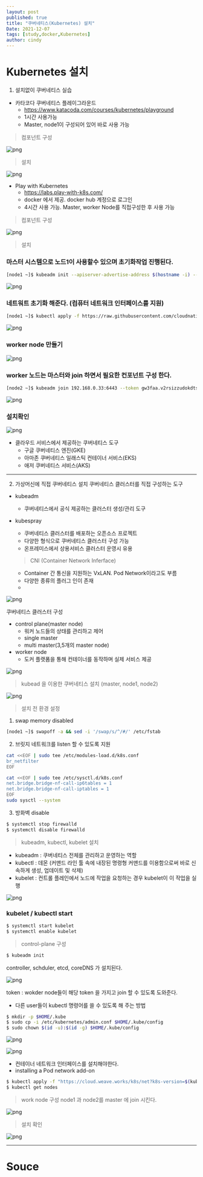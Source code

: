 ```yaml
---
layout: post
published: true
title: "쿠버네티스(Kubernetes) 설치"
Date: 2021-12-07
tags: [study,docker,Kubernetes]
author: cindy
---
```

# Kubernetes 설치
1. 설치없이 쿠버네티스 실습
-  카타코다 쿠버네티스 플레이그라운드
   -  https://www.katacoda.com/courses/kubernetes/playground
   -  1시간 사용가능
   -  Master, node1이 구성되어 있어 바로 사용 가능
> 컴포넌트 구성

![png](/assets/img/Cindy/kubernetes/kubernetes_1.png)
> 설치

![png](/assets/img/Cindy/kubernetes/kubernetes_2.png)

-  Play with Kubernetes
   -  https://labs.play-with-k8s.com/
   -  docker 에서 제공. docker hub 계정으로 로그인
   -  4시간 사용 가능. Master, worker Node를 직접구성한 후 사용 가능
> 컴포넌트 구성

![png](/assets/img/Cindy/kubernetes/kubernetes_3.png)

> 설치
### 마스터 시스템으로 노드1이 사용할수 있으며 초기화작업 진행된다.
```bash
[node1 ~]$ kubeadm init --apiserver-advertise-address $(hostname -i) --pod-network-cidr 10.5.0.0/16
```
![png](/assets/img/Cindy/kubernetes/kubernetes_4.png)
### 네트워트 초기화 해준다. (컴퓨터 네트워크 인터페이스를 지원)
```bash
[node1 ~]$ kubectl apply -f https://raw.githubusercontent.com/cloudnativelabs/kube-router/master/daemonset/kubeadm-kuberouter.yaml
```
![png](/assets/img/Cindy/kubernetes/kubernetes_5.png)

### worker node 만들기
![png](/assets/img/Cindy/kubernetes/kubernetes_6.png)

### worker 노드는 마스터와 join 하면서 필요한 컨포넌트 구성 한다.
```bash
[node2 ~]$ kubeadm join 192.168.0.33:6443 --token gw3faa.v2rsizzudokdtsph \ --discovery-token-ca-cert-hash sha256:3b0f59980ba4e7681cd722d0d791b630bacae7d3003f531c7a2d425de247ab7e
```
![png](/assets/img/Cindy/kubernetes/kubernetes_7.png)
### 설치확인
![png](/assets/img/Cindy/kubernetes/kubernetes_8.png)
  
- 클라우드 서비스에서 제공하는 쿠버네티스 도구
  - 구글 쿠버네티스 엔진(GKE)
  - 아마존 쿠버네티스 일래스틱 컨테이너 서비스(EKS)
  - 애저 쿠버네티스 서비스(AKS)  

---
2. 가상머신에 직접 쿠버네티스 설치
쿠버네티스 클러스터를 직접 구성하는 도구
- kubeadm
  - 쿠버네티스에서 공식 제공하는 클러스터 생성/관리 도구
- kubespray
  - 쿠버네티스 클러스터를 배포하는 오픈소스 프로젝트
  - 다양한 형식으로 쿠버네티스 클러스터 구성 가능
  - 온프레미스에서 상용서비스 클러스터 운영시 유용

  > CNI (Container Network Inferface)
  - Container 간 통신을 지원하는 VxLAN. Pod Network이라고도 부름
  - 다양한 종류의 플러그 인이 존재
  - 
![png](/assets/img/Cindy/kubernetes/kubernetes_9.png)

쿠버네티스 클러스터 구성
- control plane(master node)
  - 워커 노드들의 상태를 관리하고 제어
  - single master
  - multi master(3,5개의 master node)
- worker node
  - 도커 플랫폼을 통해 컨테이너를 동작하며 실제 서비스 제공
   
![png](/assets/img/Cindy/kubernetes/kubernetes_10.png)

> kubead 을 이용한 쿠버네티스 설치 (master, node1, node2)

![png](/assets/img/Cindy/kubernetes/kubernetes_11.png)

> 설치 전 환경 설정
1. swap memory disabled
```bash
[node1 ~]$ swapoff -a && sed -i '/swap/s/^/#/' /etc/fstab
```
2. 브릿지 네트워크를 listen 할 수 있도록 지원
```bash
cat <<EOF | sudo tee /etc/modules-load.d/k8s.conf
br_netfilter
EOF

cat <<EOF | sudo tee /etc/sysctl.d/k8s.conf
net.bridge.bridge-nf-call-ip6tables = 1
net.bridge.bridge-nf-call-iptables = 1
EOF
sudo sysctl --system
```
3. 방화벽 disable
```bash
$ systemctl stop firewalld
$ systemctl disable firewalld
```

> kubeadm, kubectl, kubelet 설치
- kubeadm : 쿠버네티스 전체를 관리하고 운영하는 역할
- kubectl : 데몬 (커맨드 라인 툴 속에 내장된 명령형 커맨드를 이용함으로써 바로 신속하게 생성, 업데이트 및 삭제)
- kubelet : 컨트롤 플레인에서 노드에 작업을 요청하는 경우 kubelet이 이 작업을 실행

![png](/assets/img/Cindy/kubernetes/kubernetes_20.png)

### kubelet / kubectl start
```bash
$ systemctl start kubelet
$ systemctl enable kubelet
```

> control-plane 구성
```bash
$ kubeadm init
```
controller, schduler, etcd, coreDNS 가 설치된다.

![png](/assets/img/Cindy/kubernetes/kubernetes_11.png)

token : wokder node들이 해당 token 을 가지고 join 할 수 있도록 도와준다.
- 다른 user들이 kubectl 명령어를 쓸 수 있도록 해 주는 방법
```bash
$ mkdir -p $HOME/.kube
$ sudo cp -i /etc/kubernetes/admin.conf $HOME/.kube/config
$ sudo chown $(id -u):$(id -g) $HOME/.kube/config
```
![png](/assets/img/Cindy/kubernetes/kubernetes_14.png)

![png](/assets/img/Cindy/kubernetes/kubernetes_13.png)
- 컨테이너 네트워크 인터페이스를 설치해야한다.
- installing a Pod network add-on
```bash
$ kubectl apply -f "https://cloud.weave.works/k8s/net?k8s-version=$(kubectl version | base64 | tr -d '\n')"
$ kubectl get nodes
```
> work node 구성
node1 과 node2를 master 에 join 시킨다.

![png](/assets/img/Cindy/kubernetes/kubernetes_15.png)

> 설치 확인
> 
![png](/assets/img/Cindy/kubernetes/kubernetes_16.png)

---
# Souce
